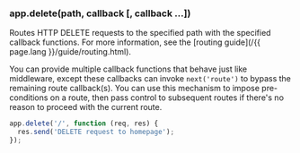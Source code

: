 <h3 id='app.delete.method'>app.delete(path, callback [, callback ...])</h3>

Routes HTTP DELETE requests to the specified path with the specified callback functions.
For more information, see the [routing guide](/{{ page.lang }}/guide/routing.html).

You can provide multiple callback functions that behave just like middleware, except
these callbacks can invoke `next('route')` to bypass the remaining route
callback(s). You can use this mechanism to impose pre-conditions on a route, then pass control
to subsequent routes if there's no reason to proceed with the current route.

~~~js
app.delete('/', function (req, res) {
  res.send('DELETE request to homepage');
});
~~~
